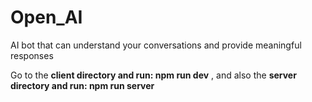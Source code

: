 # Open_AI
AI bot that can understand your conversations and provide meaningful responses

Go to the **client directory and run: npm run dev** , and also the **server directory and run: npm run server**
